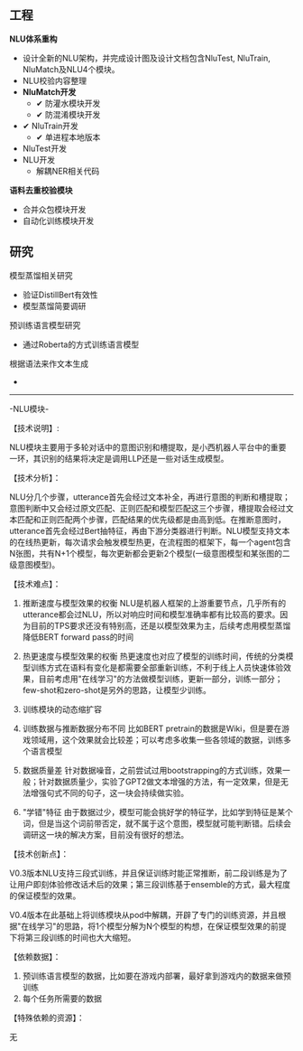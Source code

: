## 工程
**NLU体系重构**

- 设计全新的NLU架构，并完成设计图及设计文档包含NluTest, NluTrain, NluMatch及NLU4个模块。
- NLU校验内容整理
- **NluMatch开发**
  - ✔ 防灌水模块开发
  - ✔ 防混淆模块开发
- ✔ NluTrain开发
  - ✔ 单进程本地版本
- NluTest开发
- NLU开发
  - 解耦NER相关代码

**语料去重校验模块**

- 合并众包模块开发
- 自动化训练模块开发

## 研究

模型蒸馏相关研究

- 验证DistillBert有效性
- 模型蒸馏简要调研

预训练语言模型研究

- 通过Roberta的方式训练语言模型

根据语法来作文本生成

- 

---

-NLU模块-

【技术说明】:

NLU模块主要用于多轮对话中的意图识别和槽提取，是小西机器人平台中的重要一环，其识别的结果将决定是调用LLP还是一些对话生成模型。

【技术分析】：

NLU分几个步骤，utterance首先会经过文本补全，再进行意图的判断和槽提取；意图判断中又会经过原文匹配、正则匹配和模型匹配这三个步骤，槽提取会经过文本匹配和正则匹配两个步骤，匹配结果的优先级都是由高到低。在推断意图时，utterance首先会经过Bert抽特征，再由下游分类器进行判断。NLU模型支持文本的在线热更新，每次请求会触发模型热更，在流程图的框架下，每一个agent包含N张图，共有N+1个模型，每次更新都会更新2个模型(一级意图模型和某张图的二级意图模型)。

【技术难点】：

1. 推断速度与模型效果的权衡
   NLU是机器人框架的上游重要节点，几乎所有的utterance都会过NLU，所以对响应时间和模型准确率都有比较高的要求。因为目前的TPS要求还没有特别高，还是以模型效果为主，后续考虑用模型蒸馏降低BERT forward pass的时间

2. 热更速度与模型效果的权衡
   热更速度也对应了模型的训练时间，传统的分类模型训练方式在语料有变化是都需要全部重新训练，不利于线上人员快速体验效果，目前考虑用"在线学习"的方法做模型训练，更新一部分，训练一部分；few-shot和zero-shot是另外的思路，让模型少训练。
3. 训练模块的动态缩扩容
4. 训练数据与推断数据分布不同
   比如BERT pretrain的数据是Wiki，但是要在游戏领域用，这个效果就会比较差；可以考虑多收集一些各领域的数据，训练多个语言模型
5. 数据质量差
   针对数据噪音，之前尝试过用bootstrapping的方式训练，效果一般；针对数据质量少，实验了GPT2做文本增强的方法，有一定效果，但是无法增强句式不同的句子，这一块会持续做实验。
6. "学错"特征
   由于数据过少，模型可能会挑好学的特征学，比如学到特征是某个词，但是当这个词前带否定，就不属于这个意图，模型就可能判断错。后续会调研这一块的解决方案，目前没有很好的想法。

【技术创新点】：

V0.3版本NLU支持三段式训练，并且保证训练时能正常推断，前二段训练是为了让用户即刻体验修改话术后的效果；第三段训练基于ensemble的方式，最大程度的保证模型的效果。

V0.4版本在此基础上将训练模块从pod中解耦，开辟了专门的训练资源，并且根据"在线学习"的思路，将1个模型分解为N个模型的构想，在保证模型效果的前提下将第三段训练的时间也大大缩短。

【依赖数据】：

1. 预训练语言模型的数据，比如要在游戏内部署，最好拿到游戏内的数据来做预训练
2. 每个任务所需要的数据

【特殊依赖的资源】：

无